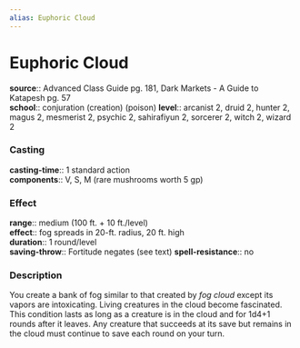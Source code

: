 ```yaml
---
alias: Euphoric Cloud
---
```


# Euphoric Cloud 

**source**:: Advanced Class Guide pg. 181, Dark Markets - A Guide to Katapesh pg. 57  
**school**:: conjuration (creation) (poison)
**level**:: arcanist 2, druid 2, hunter 2, magus 2, mesmerist 2, psychic 2, sahirafiyun 2, sorcerer 2, witch 2, wizard 2

### Casting 

**casting-time**:: 1 standard action  
**components**:: V, S, M (rare mushrooms worth 5 gp)

### Effect 

**range**:: medium (100 ft. + 10 ft./level)  
**effect**:: fog spreads in 20-ft. radius, 20 ft. high  
**duration**:: 1 round/level  
**saving-throw**:: Fortitude negates (see text)
**spell-resistance**:: no

### Description 

You create a bank of fog similar to that created by *fog cloud* except its vapors are intoxicating. Living creatures in the cloud become fascinated. This condition lasts as long as a creature is in the cloud and for 1d4+1 rounds after it leaves. Any creature that succeeds at its save but remains in the cloud must continue to save each round on your turn.
